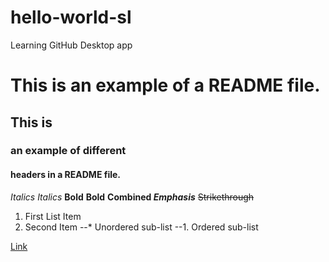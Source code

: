# hello-world-sl
Learning GitHub Desktop app

# This is an example of a README file.
## This is
### an example of different
#### headers in a README file.

*Italics* _Italics_
**Bold** __Bold__
**Combined _Emphasis_**
~~Strikethrough~~

1. First List Item
2. Second Item
--* Unordered sub-list
--1. Ordered sub-list

[Link](https://www.google.com)
